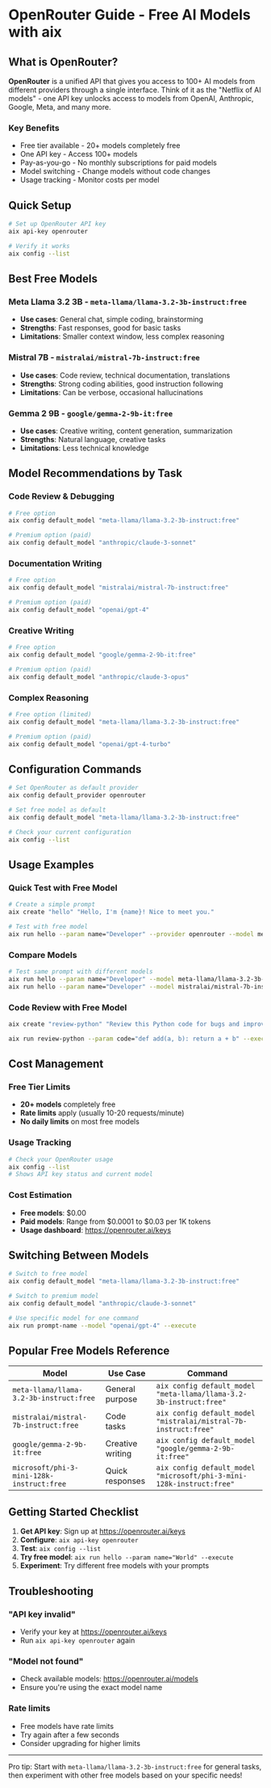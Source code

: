 # OpenRouter Guide - Free AI Models with aix

## What is OpenRouter?

**OpenRouter** is a unified API that gives you access to 100+ AI models from different providers through a single interface. Think of it as the "Netflix of AI models" - one API key unlocks access to models from OpenAI, Anthropic, Google, Meta, and many more.

### Key Benefits
- Free tier available - 20+ models completely free
- One API key - Access 100+ models
- Pay-as-you-go - No monthly subscriptions for paid models
- Model switching - Change models without code changes
- Usage tracking - Monitor costs per model

## Quick Setup

```bash
# Set up OpenRouter API key
aix api-key openrouter

# Verify it works
aix config --list
```

## Best Free Models

### Meta Llama 3.2 3B - `meta-llama/llama-3.2-3b-instruct:free`
- **Use cases**: General chat, simple coding, brainstorming
- **Strengths**: Fast responses, good for basic tasks
- **Limitations**: Smaller context window, less complex reasoning

### Mistral 7B - `mistralai/mistral-7b-instruct:free`
- **Use cases**: Code review, technical documentation, translations
- **Strengths**: Strong coding abilities, good instruction following
- **Limitations**: Can be verbose, occasional hallucinations

### Gemma 2 9B - `google/gemma-2-9b-it:free`
- **Use cases**: Creative writing, content generation, summarization
- **Strengths**: Natural language, creative tasks
- **Limitations**: Less technical knowledge

## Model Recommendations by Task

### Code Review & Debugging
```bash
# Free option
aix config default_model "meta-llama/llama-3.2-3b-instruct:free"

# Premium option (paid)
aix config default_model "anthropic/claude-3-sonnet"
```

### Documentation Writing
```bash
# Free option
aix config default_model "mistralai/mistral-7b-instruct:free"

# Premium option (paid)
aix config default_model "openai/gpt-4"
```

### Creative Writing
```bash
# Free option
aix config default_model "google/gemma-2-9b-it:free"

# Premium option (paid)
aix config default_model "anthropic/claude-3-opus"
```

### Complex Reasoning
```bash
# Free option (limited)
aix config default_model "meta-llama/llama-3.2-3b-instruct:free"

# Premium option (paid)
aix config default_model "openai/gpt-4-turbo"
```

## Configuration Commands

```bash
# Set OpenRouter as default provider
aix config default_provider openrouter

# Set free model as default
aix config default_model "meta-llama/llama-3.2-3b-instruct:free"

# Check your current configuration
aix config --list
```

## Usage Examples

### Quick Test with Free Model
```bash
# Create a simple prompt
aix create "hello" "Hello, I'm {name}! Nice to meet you."

# Test with free model
aix run hello --param name="Developer" --provider openrouter --model meta-llama/llama-3.2-3b-instruct:free --dry-run
```

### Compare Models
```bash
# Test same prompt with different models
aix run hello --param name="Developer" --model meta-llama/llama-3.2-3b-instruct:free --dry-run
aix run hello --param name="Developer" --model mistralai/mistral-7b-instruct:free --dry-run
```

### Code Review with Free Model
```bash
aix create "review-python" "Review this Python code for bugs and improvements:\n\n{code}\n\nProvide specific suggestions."

aix run review-python --param code="def add(a, b): return a + b" --execute
```

## Cost Management

### Free Tier Limits
- **20+ models** completely free
- **Rate limits** apply (usually 10-20 requests/minute)
- **No daily limits** on most free models

### Usage Tracking
```bash
# Check your OpenRouter usage
aix config --list
# Shows API key status and current model
```

### Cost Estimation
- **Free models**: $0.00
- **Paid models**: Range from $0.0001 to $0.03 per 1K tokens
- **Usage dashboard**: https://openrouter.ai/keys

## Switching Between Models

```bash
# Switch to free model
aix config default_model "meta-llama/llama-3.2-3b-instruct:free"

# Switch to premium model
aix config default_model "anthropic/claude-3-sonnet"

# Use specific model for one command
aix run prompt-name --model "openai/gpt-4" --execute
```

## Popular Free Models Reference

| Model | Use Case | Command |
|-------|----------|---------|
| `meta-llama/llama-3.2-3b-instruct:free` | General purpose | `aix config default_model "meta-llama/llama-3.2-3b-instruct:free"` |
| `mistralai/mistral-7b-instruct:free` | Code tasks | `aix config default_model "mistralai/mistral-7b-instruct:free"` |
| `google/gemma-2-9b-it:free` | Creative writing | `aix config default_model "google/gemma-2-9b-it:free"` |
| `microsoft/phi-3-mini-128k-instruct:free` | Quick responses | `aix config default_model "microsoft/phi-3-mini-128k-instruct:free"` |

## Getting Started Checklist

1. **Get API key**: Sign up at https://openrouter.ai/keys
2. **Configure**: `aix api-key openrouter`
3. **Test**: `aix config --list`
4. **Try free model**: `aix run hello --param name="World" --execute`
5. **Experiment**: Try different free models with your prompts

## Troubleshooting

### **"API key invalid"**
- Verify your key at https://openrouter.ai/keys
- Run `aix api-key openrouter` again

### **"Model not found"**
- Check available models: https://openrouter.ai/models
- Ensure you're using the exact model name

### **Rate limits**
- Free models have rate limits
- Try again after a few seconds
- Consider upgrading for higher limits

---

Pro tip: Start with `meta-llama/llama-3.2-3b-instruct:free` for general tasks, then experiment with other free models based on your specific needs!